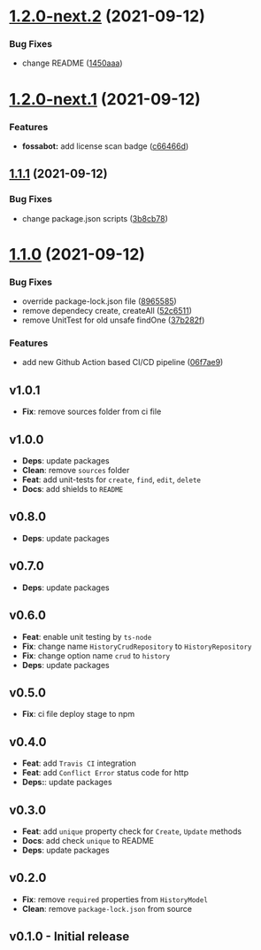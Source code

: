# [1.2.0-next.2](https://github.com/loopback4/loopback-component-history/compare/1.2.0-next.1...1.2.0-next.2) (2021-09-12)


### Bug Fixes

* change README ([1450aaa](https://github.com/loopback4/loopback-component-history/commit/1450aaa13fba88239404e477076010b6e1f9aec1))

# [1.2.0-next.1](https://github.com/loopback4/loopback-component-history/compare/1.1.1...1.2.0-next.1) (2021-09-12)


### Features

* **fossabot:** add license scan badge ([c66466d](https://github.com/loopback4/loopback-component-history/commit/c66466d3c1f0c2a30ac98610e6ecdbbb93e3c066))

## [1.1.1](https://github.com/loopback4/loopback-component-history/compare/1.1.0...1.1.1) (2021-09-12)


### Bug Fixes

* change package.json scripts ([3b8cb78](https://github.com/loopback4/loopback-component-history/commit/3b8cb7807cc286a6b7ed917f386fd2a9a32b63a0))

# [1.1.0](https://github.com/loopback4/loopback-component-history/compare/1.0.1...1.1.0) (2021-09-12)


### Bug Fixes

* override package-lock.json file ([8965585](https://github.com/loopback4/loopback-component-history/commit/8965585875c6f498bce4aa47f7645adb445b7620))
* remove dependecy create, createAll ([52c6511](https://github.com/loopback4/loopback-component-history/commit/52c65111d4a372f5bfa3438afd44c23aaee80427))
* remove UnitTest for old unsafe findOne ([37b282f](https://github.com/loopback4/loopback-component-history/commit/37b282f8843792dae62d875d0949a90008b3085c))


### Features

* add new Github Action based CI/CD pipeline ([06f7ae9](https://github.com/loopback4/loopback-component-history/commit/06f7ae948bb1e10357880939bb7ab4eedf95d6b3))

## v1.0.1

-   **Fix**: remove sources folder from ci file

## v1.0.0

-   **Deps**: update packages
-   **Clean**: remove `sources` folder
-   **Feat**: add unit-tests for `create`, `find`, `edit`, `delete`
-   **Docs**: add shields to `README`

## v0.8.0

-   **Deps**: update packages

## v0.7.0

-   **Deps**: update packages

## v0.6.0

-   **Feat**: enable unit testing by `ts-node`
-   **Fix**: change name `HistoryCrudRepository` to `HistoryRepository`
-   **Fix**: change option name `crud` to `history`
-   **Deps**: update packages

## v0.5.0

-   **Fix**: ci file deploy stage to npm

## v0.4.0

-   **Feat**: add `Travis CI` integration
-   **Feat**: add `Conflict Error` status code for http
-   **Deps:**: update packages

## v0.3.0

-   **Feat**: add `unique` property check for `Create`, `Update` methods
-   **Docs**: add check `unique` to README
-   **Deps**: update packages

## v0.2.0

-   **Fix**: remove `required` properties from `HistoryModel`
-   **Clean**: remove `package-lock.json` from source

## v0.1.0 - Initial release
